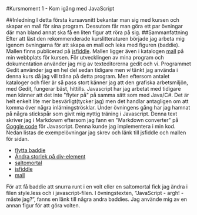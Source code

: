 #Kursmoment 1 - Kom igång med JavaScript

##Inledning
I detta första kursavsnitt bekantar man sig med kursen och skapar en mall för sina program. Dessutom får man göra ett par övningar där man bland annat ska få en liten figur att röra på sig.
##Sammanfattning
Efter att läst den rekommenderade kurslitteraturen började jag arbeta mig igenom övningarna för att skapa en mall och leka med figuren (baddie). Mallen finns publicerad på [jsfiddle](http://jsfiddle.net/frsd/3bf1co8b/). Mallen ligger även i katalogen [mall](http://www.student.bth.se/~frsd14/javascript/mall/) på min webbplats för kursen. För utvecklingen av mina program och dokumentation använder jag mig av texteditorerna gedit och vi. Programmet Gedit använder jag en hel del sedan tidigare men *vi* tänkt jag använda i denna kurs då jag vill träna på detta program. Men eftersom antalet kataloger och filer är så pass stort känner jag att den grafiska arbetsmiljön, med Gedit, fungerar bäst, hittills. Javascript har jag arbetat med tidigare men känner att det inte "flyter på" på samma sätt som med Java/C#. Det är helt enkelt lite mer besvärligt(tycker jag) men det handlar antagligen om att komma över några inlärningströsklar. Under övningens gång har jag hamnat på några stickspår som givit mig nyttig träning i Javascript. Denna text skriver jag i Markdowm eftersom jag fann en "Markdown converter" på [Goggle code](http://code.google.com/p/pagedown/source/browse/Markdown.Converter.js?r=f2a5240e53a726e3c39b92fab9dd25fd9b7614c4) för Javascript. Denna kunde jag implementera i min kod. Nedan listas de exempelövningar jag skrev och länk till jsfiddle och mallen för sidan. 

*  [flytta baddie](http://www.student.bth.se/~frsd14/javascript/assignment/move/) 
*  [Ändra storlek på div-element](http://www.student.bth.se/~frsd14/javascript/assignment/resize/) 
*  [saltomortal](http://www.student.bth.se/~frsd14/javascript/assignment/saltomortal/)
*  [jsfiddle](http://jsfiddle.net/frsd/3bf1co8b/)
*  [mall](http://www.student.bth.se/~frsd14/javascript/mall/)

För att få baddie att snurra runt i en volt eller en saltomortal fick jag ändra i filen style.less och i javascript-filen. I övningstexten, “JavaScript - argh! - måste jag?”, fanns en länk till några andra baddies. Jag använde mig av en annan figur för att göra volten.  




